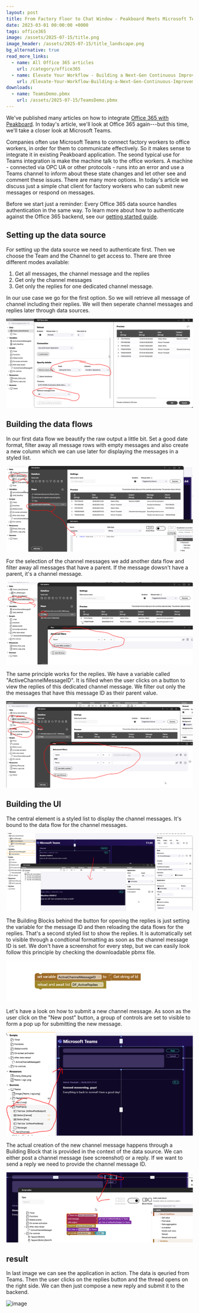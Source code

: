 ```yaml
---
layout: post
title: From Factory Floor to Chat Window - Peakboard Meets Microsoft Teams
date: 2023-03-01 00:00:00 +0000
tags: office365
image: /assets/2025-07-15/title.png
image_header: /assets/2025-07-15/title_landscape.png
bg_alternative: true
read_more_links:
  - name: All Office 365 articles
    url: /category/office365
  - name: Elevate Your Workflow - Building a Next-Gen Continuous Improvement Board with Office 365 ToDo
    url: /Elevate-Your-Workflow-Building-a-Next-Gen-Continuous-Improvement-Board-with-Office-365-ToDo.html
downloads:
  - name: TeamsDemo.pbmx
    url: /assets/2025-07-15/TeamsDemo.pbmx
---
```

We've published many articles on how to integrate [Office 365 with Peakboard](/category/office365). In today's article, we'll look at Office 365 again---but this time, we'll take a closer look at Microsoft Teams.

Companies often use Microsoft Teams to connect factory workers to office workers, in order for them to communicate effectively. So it makes sense to integrate it in existing Peakboard application. The seond typical use for Teams integration is make the machine talk to the office workers. A machine - connected via OPC UA or other protocols - runs into an error and use a Teams channel to inform about these state changes and let other see and comment these issues. There are many more options. In today's article we discuss just a simple chat client for factory workers who can submit new messages or respond on messages.

Before we start just a reminder: Every Office 365 data source handles authentication in the same way. To learn more about how to authenticate against the Office 365 backend, see our [getting started guide](/Getting-started-with-the-new-Office-365-Data-Sources.html).

## Setting up the data source

For setting up the data source we need to authenticate first. Then we choose the Team and the Channel to get access to. There are three different modes available:

1. Get all messages, the channel message and the replies
2. Get only the channel messages
3. Get only the replies for one dedicated channel message.

In our use case we go for the first option. So we will retrieve all message of channel including their replies. We will then seperate channel messages and replies later through data sources.

![image](/assets/2025-07-15/010.png)

## Building the data flows

In our first data flow we beautify the raw output a little bit. Set a good date format, filter away all message rows with empty messages and also create a new column which we can use later for displaying the messages in a styled list.

![image](/assets/2025-07-15/020.png)

For the selection of the channel messages we add another data flow and filter away all messages that have a parent. If the message dowsn't have a parent, it's a channel message.

![image](/assets/2025-07-15/030.png)

The same principle works for the replies. We have a variable called "ActiveChannelMessageID". It is filled when the user clicks on a button to view the replies of this dedicated channel message. We filter out only the the messages that have this message ID as their parent value.

![image](/assets/2025-07-15/040.png)

## Building the UI

The central element is a styled list to display the channel messages. It's bound to the data flow for the channel messages.

![image](/assets/2025-07-15/050.png)

The Building Blocks behind the button for opening the replies is just setting the variable for the message ID and then reloading the data flows for the replies. That's a second styled list to show the replies. It is automatically set to visible through a condtional formatting as soon as the channel message ID is set. We don't have a screenshot for every step, but we can easily look follow this principle by checking the downloadable pbmx file.

![image](/assets/2025-07-15/055.png)

Let's have a look on how to submit a new channel message. As soon as the user click on the "New post" button, a group of controls are set to visible to form a pop up for submitting the new message.

![image](/assets/2025-07-15/060.png)

The actual creation of the new channel message happens through a Building Block that is provided in the context of the data source. We can either post a channel message (see screenshot) or a reply. If we want to send a reply we need to provide the channel message ID.

![image](/assets/2025-07-15/065.png)

## result

In last image we can see the application in action. The data is qeuried from Teams. Then the user clicks on the replies button and the thread opens on the right side. We can then just compose a new reply and submit it to the backend.

![image](/assets/2025-07-15/result.gif)

